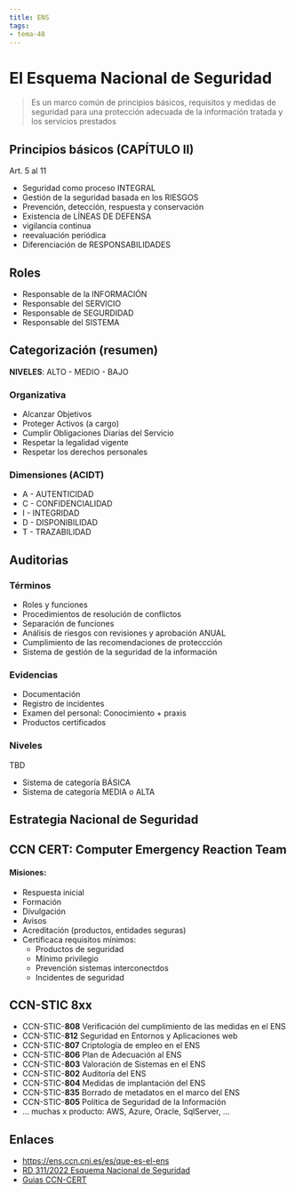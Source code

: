```yaml
---
title: ENS
tags:
- tema-48
---
```

# El Esquema Nacional de Seguridad
> Es un marco común de principios básicos, requisitos y medidas de seguridad para una protección adecuada de la información tratada y los servicios prestados

## Principios básicos (CAPÍTULO II)
Art. 5 al 11

* Seguridad como proceso INTEGRAL
* Gestión de la seguridad basada en los RIESGOS
* Prevención, detección, respuesta y conservación
* Existencia de LÍNEAS DE DEFENSA
* vigilancia continua
* reevaluación periódica
* Diferenciación de RESPONSABILIDADES

## Roles
* Responsable de la INFORMACIÓN
* Responsable del SERVICIO
* Responsable de SEGURDIDAD
* Responsable del SISTEMA

## Categorización (resumen)
**NIVELES**: ALTO - MEDIO - BAJO

### Organizativa
* Alcanzar Objetivos
* Proteger Activos (a cargo)
* Cumplir Obligaciones Diarías del Servicio
* Respetar la legalidad vigente
* Respetar los derechos personales

### Dimensiones (ACIDT)
* A - AUTENTICIDAD
* C - CONFIDENCIALIDAD
* I - INTEGRIDAD
* D - DISPONIBILIDAD
* T - TRAZABILIDAD

## Auditorias
### Términos
* Roles y funciones
* Procedimientos de resolución de conflictos
* Separación de funciones
* Análisis de riesgos con revisiones y aprobación ANUAL
* Cumplimiento de las recomendaciones de proteccción
* Sistema de gestión de la seguridad de la información

### Evidencias
* Documentación
* Registro de incidentes
* Examen del personal: Conocimiento + praxis
* Productos certificados

### Niveles
TBD
* Sistema de categoría BÁSICA
* Sistema de categoría MEDIA o ALTA

## Estrategia Nacional de Seguridad

## CCN CERT: Computer Emergency Reaction Team

#### Misiones:

* Respuesta inicial
* Formación
* Divulgación
* Avisos
* Acreditación (productos, entidades seguras)
* Certificaca requisitos mínimos:
    * Productos de seguridad
    * Mínimo privilegio
    * Prevención sistemas interconectdos
    * Incidentes de seguridad

## CCN-STIC 8xx
* CCN-STIC-**808** Verificación del cumplimiento de las medidas en el ENS
* CCN-STIC-**812** Seguridad en Entornos y Aplicaciones web
* CCN-STIC-**807** Criptología de empleo en el ENS
* CCN-STIC-**806** Plan de Adecuación al ENS
* CCN-STIC-**803** Valoración de Sistemas en el ENS
* CCN-STIC-**802** Auditoría del ENS
* CCN-STIC-**804** Medidas de implantación del ENS
* CCN-STIC-**835** Borrado de metadatos en el marco del ENS
* CCN-STIC-**805** Política de Seguridad de la Información
* ... muchas x producto: AWS, Azure, Oracle, SqlServer, ...

## Enlaces
* https://ens.ccn.cni.es/es/que-es-el-ens
* [RD 311/2022 Esquema Nacional de Seguridad](https://www.boe.es/buscar/act.php?id=BOE-A-2022-7191)
* [Guias CCN-CERT](https://www.ccn-cert.cni.es/es/guias.html)
